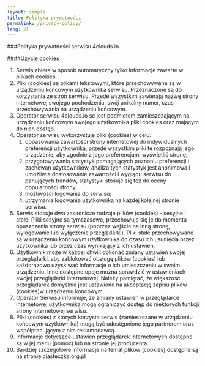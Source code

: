 ```yaml
---
layout: simple
title: Polityka prywatności
permalink: /privacy-policy/
lang: pl
---
```


###Polityka prywatności serwisu 4clouds.io

####Użycie cookies

1. Serwis zbiera w sposób automatyczny tylko informacje zawarte w plikach cookies.
2. Pliki (cookies) są plikami tekstowymi, które przechowywane są w urządzeniu końcowym użytkownika serwisu. Przeznaczone są do korzystania ze stron serwisu. Przede wszystkim zawierają nazwę strony internetowej swojego pochodzenia, swój unikalny numer, czas przechowywania na urządzeniu końcowym.
3. Operator serwisu  4clouds.io sc  jest podmiotem zamieszczającym na urządzeniu końcowym swojego użytkownika pliki cookies oraz mającym do nich dostęp.
4. Operator serwisu wykorzystuje pliki (cookies) w celu:
    1. dopasowania zawartości strony internetowej do indywidualnych preferencji użytkownika, przede wszystkim pliki te rozpoznają jego urządzenie, aby zgodnie z jego preferencjami wyświetlić stronę;
    2. przygotowywania statystyk pomagających poznaniu preferencji i zachowań użytkowników, analiza tych statystyk jest anonimowa i umożliwia dostosowanie zawartości i wyglądu serwisu do panujących trendów, statystyki stosuje się też do oceny popularności strony;
    3. możliwości logowania do serwisu;
    4. utrzymania logowania użytkownika na każdej kolejnej stronie serwisu.
5. Serwis stosuje dwa zasadnicze rodzaje plików (cookies) - sesyjne i stałe. Pliki sesyjne są tymczasowe, przechowuje się je do momentu opuszczenia strony serwisu (poprzez wejście na inną stronę, wylogowanie lub wyłączenie przeglądarki). Pliki stałe przechowywane są w urządzeniu końcowym użytkownika do czasu ich usunięcia przez użytkownika lub przez czas wynikający z ich ustawień.
6. Użytkownik może w każdej chwili dokonać zmiany ustawień swojej przeglądarki, aby zablokować obsługę plików (cookies) lub każdorazowo uzyskiwać informacje o ich umieszczeniu w swoim urządzeniu. Inne dostępne opcje można sprawdzić w ustawieniach swojej przeglądarki internetowej. Należy pamiętać, że większość przeglądarek domyślnie jest ustawione na akceptację zapisu plików (cookies)w urządzeniu końcowym.
7. Operator Serwisu informuje, że zmiany ustawień w przeglądarce internetowej użytkownika mogą ograniczyć dostęp do niektórych funkcji strony internetowej serwisu.
8. Pliki (cookies) z których korzysta serwis (zamieszczane w urządzeniu końcowym użytkownika) mogą być udostępnione jego partnerom oraz współpracującym z nim reklamodawcą.
9. Informacje dotyczące ustawień przeglądarek internetowych dostępne są w jej menu (pomoc) lub na stronie jej producenta.
10. Bardziej szczegółowe informacje na temat plików (cookies) dostępne są na stronie ciasteczka.org.pl

